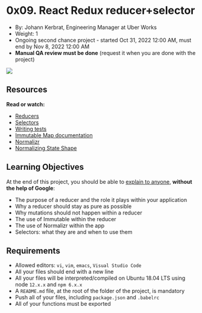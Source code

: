 
# 0x09. React Redux reducer+selector

-   By:  Johann Kerbrat, Engineering Manager at Uber Works
-   Weight:  1
-   Ongoing second chance project - started  Oct 31, 2022 12:00 AM, must end by  Nov 8, 2022 12:00 AM
-   **Manual QA review must be done**  (request it when you are done with the project)

![](https://holbertonintranet.s3.amazonaws.com/uploads/medias/2019/12/5b02610e1a538e005104.jpg?X-Amz-Algorithm=AWS4-HMAC-SHA256&X-Amz-Credential=AKIARDDGGGOU5BHMTQX4%2F20221104%2Fus-east-1%2Fs3%2Faws4_request&X-Amz-Date=20221104T005323Z&X-Amz-Expires=86400&X-Amz-SignedHeaders=host&X-Amz-Signature=d5227b07258ffa613b2329904b487f481e411d43ca4c1fa0cfbb6b055f033c20)

## Resources

**Read or watch:**

-   [Reducers](https://intranet.hbtn.io/rltoken/trY1MX9kqfGHJuBZNZ81gw "Reducers")
-   [Selectors](https://intranet.hbtn.io/rltoken/BTxJZN0xjsVICD9cQskGRQ "Selectors")
-   [Writing tests](https://intranet.hbtn.io/rltoken/R1ItiIAYYfpRKcRmkacr8w "Writing tests")
-   [Immutable Map documentation](https://intranet.hbtn.io/rltoken/Ap2lpTrq26l55SPkw1wFqw "Immutable Map documentation")
-   [Normalizr](https://intranet.hbtn.io/rltoken/0PRZtJeIoFMGZWRJtei3Rw "Normalizr")
-   [Normalizing State Shape](https://intranet.hbtn.io/rltoken/IV1ATmiv_IR158RAhN8Z3w "Normalizing State Shape")

## Learning Objectives

At the end of this project, you should be able to  [explain to anyone](https://intranet.hbtn.io/rltoken/jdVIwKAFNuBfRST3piS_og "explain to anyone"),  **without the help of Google**:

-   The purpose of a reducer and the role it plays within your application
-   Why a reducer should stay as pure as possible
-   Why mutations should not happen within a reducer
-   The use of Immutable within the reducer
-   The use of Normalizr within the app
-   Selectors: what they are and when to use them

## Requirements

-   Allowed editors:  `vi`,  `vim`,  `emacs`,  `Visual Studio Code`
-   All your files should end with a new line
-   All your files will be interpreted/compiled on Ubuntu 18.04 LTS using node  `12.x.x`  and  `npm 6.x.x`
-   A  `README.md`  file, at the root of the folder of the project, is mandatory
-   Push all of your files, including  `package.json`  and  `.babelrc`
-   All of your functions must be exported
